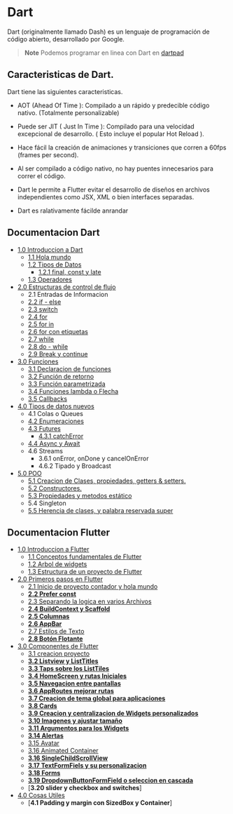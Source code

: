 # Dart

Dart (originalmente llamado Dash) es un lenguaje de programación de código abierto, desarrollado por Google.

> **Note** Podemos programar en linea con Dart en [dartpad](https://dartpad.dartlang.org/?)

## Caracteristicas de Dart.

Dart tiene las siguientes caracteristicas.

* AOT (Ahead Of Time ): Compilado a un rápido y
predecible código nativo. (Totalmente personalizable)

* Puede ser JIT ( Just In Time ): Compilado para una
velocidad excepcional de desarrollo. ( Esto incluye el
popular Hot Reload ).

* Hace fácil la creación de animaciones y transiciones
que corren a 60fps (frames per second).

* Al ser compilado a código nativo, no hay puentes
innecesarios para correr el código.

* Dart le permite a Flutter evitar el desarrollo de
diseños en archivos independientes como JSX, XML
o bien interfaces separadas.

* Dart es ralativamente fácilde anrandar

## Documentacion Dart

* [1.0 Introduccion a Dart](https://github.com/RaulEstram/Documentaciones/tree/main/Dart%20y%20Flutter/Dart/1%20Introduccion%20Dart)
    * [1.1 Hola mundo](https://github.com/RaulEstram/Documentaciones/blob/main/Dart%20y%20Flutter/Dart/1%20Introduccion%20Dart/Hola%20Mundo.md)
    * [1.2 Tipos de Datos](https://github.com/RaulEstram/Documentaciones/blob/main/Dart%20y%20Flutter/Dart/1%20Introduccion%20Dart/Tipos%20de%20Datos.md)
        * [1.2.1 final, const y late](https://github.com/RaulEstram/Documentaciones/blob/main/Dart%20y%20Flutter/Dart/1%20Introduccion%20Dart/Final%20y%20Const.md)
    * [1.3 Operadores](https://github.com/RaulEstram/Documentaciones/blob/main/Dart%20y%20Flutter/Dart/1%20Introduccion%20Dart/Operadores.md)
* [2.0 Estructuras de control de flujo](https://github.com/RaulEstram/Documentaciones/tree/main/Dart%20y%20Flutter/Dart/2%20Estructuras%20de%20control%20de%20flujo)
    * 2.1 Entradas de Informacion
    * [2.2 if - else ](https://github.com/RaulEstram/Documentaciones/blob/main/Dart%20y%20Flutter/Dart/2%20Estructuras%20de%20control%20de%20flujo/if%20y%20else.md)
    * [2.3 switch](https://github.com/RaulEstram/Documentaciones/blob/main/Dart%20y%20Flutter/Dart/2%20Estructuras%20de%20control%20de%20flujo/switch.md)
    * [2.4 for](https://github.com/RaulEstram/Documentaciones/blob/main/Dart%20y%20Flutter/Dart/2%20Estructuras%20de%20control%20de%20flujo/for.md)
    * [2.5 for in](https://github.com/RaulEstram/Documentaciones/blob/main/Dart%20y%20Flutter/Dart/2%20Estructuras%20de%20control%20de%20flujo/for%20in.md)
    * [2.6 for con etiquetas](https://github.com/RaulEstram/Documentaciones/blob/main/Dart%20y%20Flutter/Dart/2%20Estructuras%20de%20control%20de%20flujo/for%20con%20etiquetas.md)
    * [2.7 while](https://github.com/RaulEstram/Documentaciones/blob/main/Dart%20y%20Flutter/Dart/2%20Estructuras%20de%20control%20de%20flujo/while.md)
    * [2.8 do - while](https://github.com/RaulEstram/Documentaciones/blob/main/Dart%20y%20Flutter/Dart/2%20Estructuras%20de%20control%20de%20flujo/do%20while.md)
    * [2.9 Break y continue](https://github.com/RaulEstram/Documentaciones/blob/main/Dart%20y%20Flutter/Dart/2%20Estructuras%20de%20control%20de%20flujo/break%20y%20continue.md)
* [3.0 Funciones](https://github.com/RaulEstram/Documentaciones/tree/main/Dart%20y%20Flutter/Dart/3%20Funciones)
    * [3.1 Declaracion de funciones](https://github.com/RaulEstram/Documentaciones/blob/main/Dart%20y%20Flutter/Dart/3%20Funciones/Declaracion%20de%20funciones.md)
    * [3.2 Función de retorno](https://github.com/RaulEstram/Documentaciones/blob/main/Dart%20y%20Flutter/Dart/3%20Funciones/Funcion%20de%20retorno.md)
    * [3.3 Función parametrizada](https://github.com/RaulEstram/Documentaciones/blob/main/Dart%20y%20Flutter/Dart/3%20Funciones/Funcion%20parametrizada.md)
    * [3.4 Funciones lambda o Flecha](https://github.com/RaulEstram/Documentaciones/blob/main/Dart%20y%20Flutter/Dart/3%20Funciones/Funciones%20lambda%20o%20Flecha.md)
    * [3.5 Callbacks](https://github.com/RaulEstram/Documentaciones/blob/main/Dart%20y%20Flutter/Dart/3%20Funciones/Callbacks.md)
* [4.0 Tipos de datos nuevos](https://github.com/RaulEstram/Documentaciones/tree/main/Dart%20y%20Flutter/Dart/4%20Tipos%20de%20datos%20nuevos)
    * 4.1 Colas o Queues
    * [4.2 Enumeraciones](https://github.com/RaulEstram/Documentaciones/blob/main/Dart%20y%20Flutter/Dart/4%20Tipos%20de%20datos%20nuevos/Enumeraciones.md)
    * [4.3 Futures](https://github.com/RaulEstram/Documentaciones/blob/main/Dart%20y%20Flutter/Dart/4%20Tipos%20de%20datos%20nuevos/Futures.md)
        * [4.3.1 catchError](https://github.com/RaulEstram/Documentaciones/blob/main/Dart%20y%20Flutter/Dart/4%20Tipos%20de%20datos%20nuevos/catchError.md)
    * [4.4 Async y Await](https://github.com/RaulEstram/Documentaciones/blob/main/Dart%20y%20Flutter/Dart/4%20Tipos%20de%20datos%20nuevos/Async%20y%20Await.md)
    * 4.6 Streams
        * 3.6.1 onError, onDone y cancelOnError
        * 4.6.2 Tipado y Broadcast
* [5.0 POO](https://github.com/RaulEstram/Documentaciones/tree/main/Dart%20y%20Flutter/Dart/5%20POO)
    * [5.1 Creacion de Clases, propiedades, getters & setters.](https://github.com/RaulEstram/Documentaciones/blob/main/Dart%20y%20Flutter/Dart/5%20POO/Creacion%20de%20Clases.md)
    * [5.2 Constructores.](https://github.com/RaulEstram/Documentaciones/blob/main/Dart%20y%20Flutter/Dart/5%20POO/Constructores.md)
    * [5.3 Propiedades y metodos estático](https://github.com/RaulEstram/Documentaciones/blob/main/Dart%20y%20Flutter/Dart/5%20POO/propiedades%20y%20metodos%20estaticos.md)
    * 5.4 Singleton
    * [5.5 Herencia de clases, y palabra reservada super](https://github.com/RaulEstram/Documentaciones/blob/main/Dart%20y%20Flutter/Dart/5%20POO/Herencia.md) 

## Documentacion Flutter

* [1.0 Introduccion a Flutter](https://github.com/RaulEstram/Documentaciones/tree/main/Dart%20y%20Flutter/flutter/1%20Introduccion%20a%20Flutter)
    * [1.1 Conceptos fundamentales de Flutter](https://github.com/RaulEstram/Documentaciones/blob/main/Dart%20y%20Flutter/flutter/1%20Introduccion%20a%20Flutter/Conceptos%20fundamentales%20de%20flutter.md)
    * [1.2 Arbol de widgets](https://github.com/RaulEstram/Documentaciones/blob/main/Dart%20y%20Flutter/flutter/1%20Introduccion%20a%20Flutter/Arbol%20de%20Widgets.md)
    * [1.3 Estructura de un proyecto de Flutter](https://github.com/RaulEstram/Documentaciones/blob/main/Dart%20y%20Flutter/flutter/1%20Introduccion%20a%20Flutter/Estructura%20de%20un%20Proyecto%20en%20Flutter.md)
* [2.0 Primeros pasos en Flutter](https://github.com/RaulEstram/Documentaciones/tree/main/Dart%20y%20Flutter/flutter/Primeros%20pasos%20en%20Flutter)
    * [2.1 Inicio de proyecto contador y hola mundo](https://github.com/RaulEstram/Documentaciones/blob/main/Dart%20y%20Flutter/flutter/Primeros%20pasos%20en%20Flutter/Inicio%20de%20proyecto%20contador%20y%20hola%20mundo.md)
    * [**2.2 Prefer const**](https://github.com/RaulEstram/Documentaciones/blob/main/Dart%20y%20Flutter/flutter/Primeros%20pasos%20en%20Flutter/Prefer%20const.md)
    * [2.3 Separando la logica en varios Archivos ](https://github.com/RaulEstram/Documentaciones/blob/main/Dart%20y%20Flutter/flutter/Primeros%20pasos%20en%20Flutter/Separando%20la%20logica%20en%20varios%20Archivos.md)
    * [**2.4 BuildContext y Scaffold**](https://github.com/RaulEstram/Documentaciones/blob/main/Dart%20y%20Flutter/flutter/Primeros%20pasos%20en%20Flutter/BuildContext%20y%20Scaffold.md)
    * [**2.5 Columnas**](https://github.com/RaulEstram/Documentaciones/blob/main/Dart%20y%20Flutter/flutter/Primeros%20pasos%20en%20Flutter/Columnas.md)
    * [**2.6 AppBar**](https://github.com/RaulEstram/Documentaciones/blob/main/Dart%20y%20Flutter/flutter/Primeros%20pasos%20en%20Flutter/AppBar.md)
    * [2.7 Estilos de Texto](https://github.com/RaulEstram/Documentaciones/blob/main/Dart%20y%20Flutter/flutter/Primeros%20pasos%20en%20Flutter/Estilos%20de%20texto.md)
    * [**2.8 Botón Flotante**](https://github.com/RaulEstram/Documentaciones/blob/main/Dart%20y%20Flutter/flutter/Primeros%20pasos%20en%20Flutter/Boton%20Flotante.md)
* [3.0 Componentes de Flutter]()
    * [3.1 creacion proyecto]()
    * [**3.2 Listview y ListTitles**]()
    * [**3.3 Taps sobre los ListTiles**]()
    * [**3.4 HomeScreen y rutas Iniciales**]()
    * [**3.5 Navegacion entre pantallas**]()
    * [**3.6 AppRoutes mejorar rutas**]()
    * [**3.7 Creacion de tema global para aplicaciones**]()
    * [**3.8 Cards**]()
    * [**3.9 Creacion y centralizacion de Widgets personalizados**]()
    * [**3.10 Imagenes y ajustar tamaño**]()
    * [**3.11 Argumentos para los Widgets**]()
    * [**3.14 Alertas**]()
    * [3.15 Avatar]()
    * [3.16 Animated Container]()
    * [**3.16 SingleChildScrollView**]()
    * [**3.17 TextFormFiels y su personalizacion**]()
    * [**3.18 Forms**]()
    * [**3.19 DropdownButtonFormField o seleccion en cascada** ]()
    * [**3.20 slider y checkbox and switches**]
* [4.0 Cosas Utiles]()
    * [**4.1 Padding y margin con SizedBox y Container**]